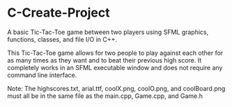 # C-Create-Project

A basic Tic-Tac-Toe game between two players using SFML graphics, functions, classes, and file I/O in C++.

This Tic-Tac-Toe game allows for two people to play against each other for as many times as they want
and to beat their previous high score. It completely works in an SFML executable window and does not require
any command line interface.

Note: The highscores.txt, arial.ttf, coolX.png, coolO.png, and coolBoard.png must all be in the same file as the main.cpp, Game.cpp, and Game.h
